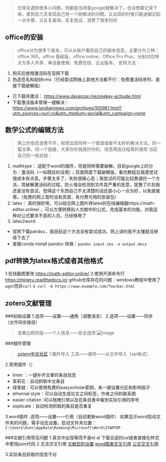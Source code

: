 > 日常会遇到很多小问题，但都是当场查google就解决了，也没想着记录下来，直到前几天发现自己有一个刚解决的问题，又出现的时候只能迷糊记起一点步骤，又反复查询，反复尝试，浪费了很多时间

## office的安装
> office分为很多个版本，可以从账户看到自己的版本信息。主要分为三种：office 365，office 基础版，office online，Office Pro Plus。分别对应特点为多人共享、单设备使用、免费在线、企业版本。
安转方法：
1. 购买后使用激活码在官网下载
2. 伪造签名和劫持vms（已经尝试网络上其他方法都不行：免费激活码序列、直接下载破解版）
- 已下载待激活： https://www.dayanzai.me/onekey-activate.html
- 下载激活版本管理一键解决：https://www.landiannews.com/archives/100961.html?utm_sources=ourl.co&utm_medium=social&utm_campaign=none

## 数学公式的编辑方法
> 网上的信息良莠不齐，经常出现同样一个错误或者不太好的解决方法，同一篇文章，同一个链接，大家你抄我我抄你的，信息筛选过程真的很烦
当前自己的一些总结：
1. mathtype：
适配于word的插件，但是同样需要破解。目前google上的分为：激活码（一如既往的没用）；百度网盘下载破解版，看完教程后我感觉试错成本有点高，步骤太多了，失败很搞心态；我尝试的可能比较靠谱的一个方法，其破解激活码的过程，防火墙会检测到文件其严重的恶意，犹豫了片刻我还是没有尝试，觉得这个东西自己不太清楚的话还是小心一点为好，以免直接寄。（免费的网上暂时没有资源，有付费可用的安装包）
2. latex：
真的很好用，可以结合网上图片转latex的在线编辑器https://math-editor.online/ ，可以方便转换别人文献中的公式，完成基本的功能，对我这种对公式要求不高的人员，已经够用了
3. latex2word
- 官网下载pandoc，我目前这个方法没有尝试成功，网上讲的我不太懂就没继续下去了
- 直接conda install pandoc
转换：` pandoc input.tex -o output.docx ` 

## pdf转换为latex格式或者其他格式
1.在线截图更改 https://math-editor.online/
2.使用开源命令行 https://mineru.readthedocs.io/
github仓库存在的问题：windows教程中使用了`wget`而非`curl`
`$ curl -O https://www.example.com/foo/bar.html`

## zotero文献管理
###初始设置
1.选项——设置——通用（调整语言）
2.选项——设置——同步（文件同步路径）
> 坚果云网页版——个人信息——安全选项
![image](https://github.com/user-attachments/assets/fa934ac2-61d7-40fe-92e4-e2c6cf077e0f)

###插件管理
>  [zotero中文社区](https://zotero-chinese.com/)
1.插件导入
工具——插件——从文件导入（xpi格式）

2.常用插件（）
- linter ：一键补齐文章的条目信息
- 茉莉花：自动抓取中文条目
- 绿青蛙：可以使用免费的easyscholar密钥，来一键设置分区和影响因子
- ethernal style：可以自动生成论文之间标签，作者之间的联系图
- easier citation :可以拖拽引用以及在条目表中看到实际引用的序号
- zoplicate：自动检测抓取的条目是否重复

3.word插件
.选项——设置——引用（自动更新word插件）
如果显示word启动文件夹的问题，需手动去设置，启动文件夹位置：
`C:\Users\Kunc\AppData\Roaming\Microsoft\Word\STARTUP`

###文献引用常见问题
1.英文中出现等而不是et al
下载合适的csl或者直接在样式中更改json代码
2.无法交叉引用
[文献宏的设置](https://www.acwing.com/blog/content/58046/)
[word图表交叉引用](https://blog.csdn.net/zyxhangiian123456789/article/details/106164099)
[公式交叉引用](https://www.cnblogs.com/piaoyidianhong/p/17739638.html)

3.实际条目抓取的信息不对


